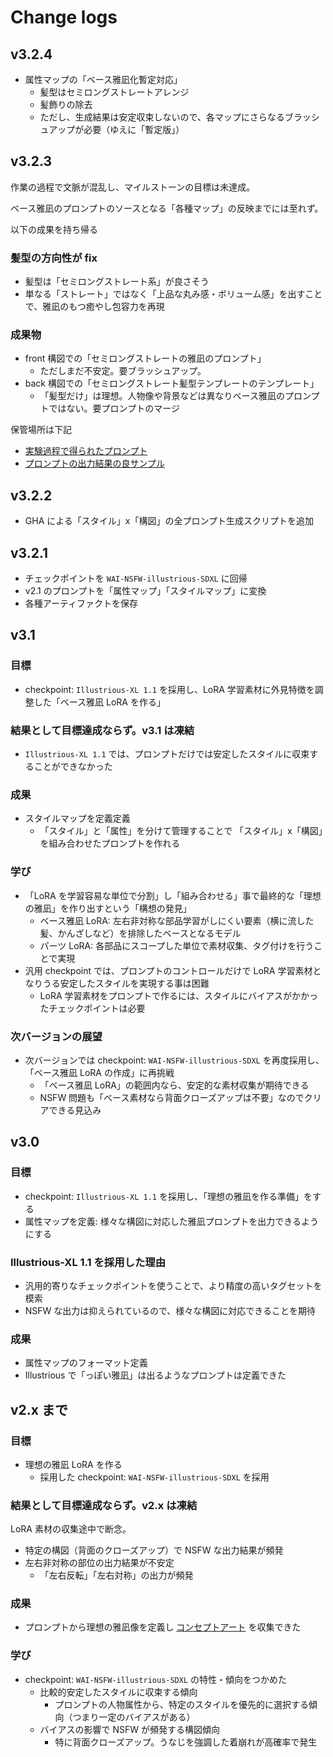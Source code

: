 # Change logs

## v3.2.4

- 属性マップの「ベース雅凪化暫定対応」
  - 髪型はセミロングストレートアレンジ
  - 髪飾りの除去
  - ただし、生成結果は安定収束しないので、各マップにさらなるブラッシュアップが必要（ゆえに「暫定版」）

## v3.2.3

作業の過程で文脈が混乱し、マイルストーンの目標は未達成。

ベース雅凪のプロンプトのソースとなる「各種マップ」の反映までには至れず。

以下の成果を持ち帰る

### 髪型の方向性が fix

- 髪型は「セミロングストレート系」が良さそう
- 単なる「ストレート」ではなく「上品な丸み感・ボリューム感」を出すことで、雅凪のもつ癒やし包容力を再現

### 成果物

- front 構図での「セミロングストレートの雅凪のプロンプト」
  - ただしまだ不安定。要ブラッシュアップ。
- back 構図での「セミロングストレート髪型テンプレートのテンプレート」
  - 「髪型だけ」は理想。人物像や背景などは異なりベース雅凪のプロンプトではない。要プロンプトのマージ

保管場所は下記

- [実験過程で得られたプロンプト](artifacts/v3.2.3_not_completed/prompts/)
- [プロンプトの出力結果の良サンプル](artifacts/v3.2.3_not_completed/images/)

## v3.2.2

- GHA による「スタイル」x「構図」の全プロンプト生成スクリプトを追加

## v3.2.1

- チェックポイントを `WAI-NSFW-illustrious-SDXL` に回帰
- v2.1 のプロンプトを「属性マップ」「スタイルマップ」に変換
- 各種アーティファクトを保存

## v3.1

### 目標

- checkpoint: `Illustrious-XL 1.1` を採用し、LoRA 学習素材に外見特徴を調整した「ベース雅凪 LoRA を作る」

### 結果として目標達成ならず。v3.1 は凍結

- `Illustrious-XL 1.1` では、プロンプトだけでは安定したスタイルに収束することができなかった

### 成果

- スタイルマップを定義定義
  - 「スタイル」と「属性」を分けて管理することで 「スタイル」x「構図」を組み合わせたプロンプトを作れる

### 学び

- 「LoRA を学習容易な単位で分割」し「組み合わせる」事で最終的な「理想の雅凪」を作り出すという「構想の発見」
  - ベース雅凪 LoRA: 左右非対称な部品学習がしにくい要素（横に流した髪、かんざしなど）を排除したベースとなるモデル
  - パーツ LoRA: 各部品にスコープした単位で素材収集、タグ付けを行うことで実現
- 汎用 checkpoint では、プロンプトのコントロールだけで LoRA 学習素材となりうる安定したスタイルを実現する事は困難
  - LoRA 学習素材をプロンプトで作るには、スタイルにバイアスがかかったチェックポイントは必要

### 次バージョンの展望

- 次バージョンでは checkpoint: `WAI-NSFW-illustrious-SDXL` を再度採用し、「ベース雅凪 LoRA の作成」に再挑戦
  - 「ベース雅凪 LoRA」の範囲内なら、安定的な素材収集が期待できる
  - NSFW 問題も「ベース素材なら背面クローズアップは不要」なのでクリアできる見込み

## v3.0

### 目標

- checkpoint: `Illustrious-XL 1.1` を採用し、「理想の雅凪を作る準備」をする
- 属性マップを定義: 様々な構図に対応した雅凪プロンプトを出力できるようにする

### Illustrious-XL 1.1 を採用した理由

- 汎用的寄りなチェックポイントを使うことで、より精度の高いタグセットを模索
- NSFW な出力は抑えられているので、様々な構図に対応できることを期待

### 成果

- 属性マップのフォーマット定義
- Illustrious で「っぽい雅凪」は出るようなプロンプトは定義できた

## v2.x まで

### 目標

- 理想の雅凪 LoRA を作る
  - 採用した checkpoint: `WAI-NSFW-illustrious-SDXL` を採用

### 結果として目標達成ならず。v2.x は凍結

LoRA 素材の収集途中で断念。

- 特定の構図（背面のクローズアップ）で NSFW な出力結果が頻発
- 左右非対称の部位の出力結果が不安定
  - 「左右反転」「左右対称」の出力が頻発

### 成果

- プロンプトから理想の雅凪像を定義し [コンセプトアート](./concept_images/) を収集できた

### 学び

- checkpoint: `WAI-NSFW-illustrious-SDXL` の特性・傾向をつかめた
  - 比較的安定したスタイルに収束する傾向
    - プロンプトの人物属性から、特定のスタイルを優先的に選択する傾向（つまり一定のバイアスがある）
  - バイアスの影響で NSFW が頻発する構図傾向
    - 特に背面クローズアップ。うなじを強調した着崩れが高確率で発生
